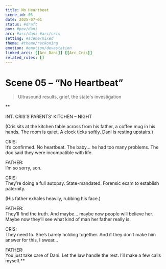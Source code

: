 ```yaml
---
title: No Heartbeat
scene_id: 05
date: 2025-07-01
status: #draft
pov: #pov/dani
arc: #arc/dani #arc/cris
setting: #scene/mixed
theme: #theme/reckoning
emotion: #emotion/devastation
linked_arcs: [[Arc_Dani]] [[Arc_Cris]]
related_rules: []
---
```


# Scene 05 – “No Heartbeat”

> Ultrasound results, grief, the state's investigation

**

INT. CRIS’S PARENTS’ KITCHEN – NIGHT

(Cris sits at the kitchen table across from his father, a coffee mug in his hands. The room is quiet. A clock ticks softly. Dani is resting upstairs.)

CRIS:  
It’s confirmed. No heartbeat. The baby... he had too many problems. The doc said they were incompatible with life.

FATHER:  
I’m so sorry, son.

CRIS:  
They’re doing a full autopsy. State-mandated. Forensic exam to establish paternity.

(His father exhales heavily, rubbing his face.)

FATHER:  
They’ll find the truth. And maybe... maybe now people will believe her. Maybe now they’ll see what kind of man her father really is.

CRIS:  
They need to. She’s barely holding together. And if they don’t make him answer for this, I swear...

FATHER:  
You just take care of Dani. Let the law handle the rest. I’ll make a few calls myself.**

